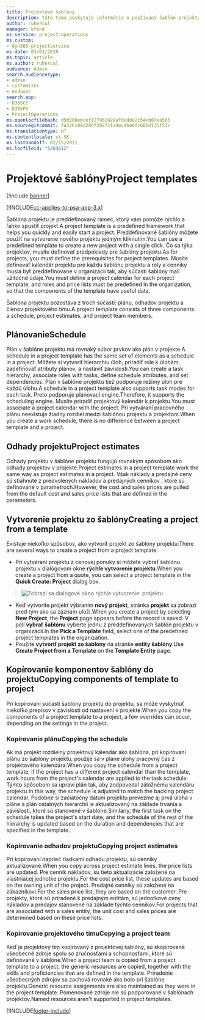 ```yaml
---
title: Projektové šablóny
description: Táto téma poskytuje informácie o používaní šablón projektov na rýchle nastavenie projektu.
author: ruhercul
manager: kfend
ms.service: project-operations
ms.custom:
- dyn365-projectservice
ms.date: 03/01/2019
ms.topic: article
ms.author: ruhercul
audience: Admin
search.audienceType:
- admin
- customizer
- enduser
search.app:
- D365CE
- D365PS
- ProjectOperations
ms.openlocfilehash: d9d208ebcef127062428afdadde2c54eb07ea505
ms.sourcegitcommit: fa32b1893286f20271fa4ec4be8fc68bd135f53c
ms.translationtype: HT
ms.contentlocale: sk-SK
ms.lasthandoff: 02/15/2021
ms.locfileid: "5283612"
---
```

# <a name="project-templates"></a><span data-ttu-id="3e2f1-103">Projektové šablóny</span><span class="sxs-lookup"><span data-stu-id="3e2f1-103">Project templates</span></span> 

[!include [banner](../includes/psa-now-project-operations.md)]

[!INCLUDE[cc-applies-to-psa-app-3.x](../includes/cc-applies-to-psa-app-3x.md)]

<span data-ttu-id="3e2f1-104">Šablóna projektu je preddefinovaný rámec, ktorý vám pomôže rýchlo a ľahko spustiť projekt.</span><span class="sxs-lookup"><span data-stu-id="3e2f1-104">A project template is a predefined framework that helps you quickly and easily start a project.</span></span> <span data-ttu-id="3e2f1-105">Preddefinované šablóny môžete použiť na vytvorenie nového projektu jediným kliknutím.</span><span class="sxs-lookup"><span data-stu-id="3e2f1-105">You can use a predefined template to create a new project with a single click.</span></span> <span data-ttu-id="3e2f1-106">Čo sa týka projektov, musíte definovať predpoklady pre šablóny projektu.</span><span class="sxs-lookup"><span data-stu-id="3e2f1-106">As for projects, you must define the prerequisites for project templates.</span></span> <span data-ttu-id="3e2f1-107">Musíte definovať kalendár projektu pre každú šablónu projektu a roly a cenníky musia byť preddefinované v organizácii tak, aby súčasti šablóny mali užitočné údaje.</span><span class="sxs-lookup"><span data-stu-id="3e2f1-107">You must define a project calendar for each project template, and roles and price lists must be predefined in the organization, so that the components of the template have useful data.</span></span>

<span data-ttu-id="3e2f1-108">Šablóna projektu pozostáva z troch súčastí: plánu, odhadov projektu a členov projektového tímu.</span><span class="sxs-lookup"><span data-stu-id="3e2f1-108">A project template consists of three components: a schedule, project estimates, and project team members.</span></span>

## <a name="schedule"></a><span data-ttu-id="3e2f1-109">Plánovanie</span><span class="sxs-lookup"><span data-stu-id="3e2f1-109">Schedule</span></span>

<span data-ttu-id="3e2f1-110">Plán v šablóne projektu má rovnaký súbor prvkov ako plán v projekte.</span><span class="sxs-lookup"><span data-stu-id="3e2f1-110">A schedule in a project template has the same set of elements as a schedule in a project.</span></span> <span data-ttu-id="3e2f1-111">Môžete si vytvoriť hierarchiu úloh, priradiť role k úlohám, zadefinovať atribúty plánov, a nastaviť závislosti.</span><span class="sxs-lookup"><span data-stu-id="3e2f1-111">You can create a task hierarchy, associate roles with tasks, define schedule attributes, and set dependencies.</span></span> <span data-ttu-id="3e2f1-112">Plán v šablóne projektu tiež podporuje režimy úloh pre každú úlohu.</span><span class="sxs-lookup"><span data-stu-id="3e2f1-112">A schedule in a project template also supports task modes for each task.</span></span> <span data-ttu-id="3e2f1-113">Preto podporuje plánovací engine.</span><span class="sxs-lookup"><span data-stu-id="3e2f1-113">Therefore, it supports the scheduling engine.</span></span> <span data-ttu-id="3e2f1-114">Musíte priradiť projektový kalendár k projektu.</span><span class="sxs-lookup"><span data-stu-id="3e2f1-114">You must associate a project calendar with the project.</span></span> <span data-ttu-id="3e2f1-115">Pri vytváraní pracovného plánu neexistuje žiadny rozdiel medzi šablónou projektu a projektom.</span><span class="sxs-lookup"><span data-stu-id="3e2f1-115">When you create a work schedule, there is no difference between a project template and a project.</span></span>

## <a name="project-estimates"></a><span data-ttu-id="3e2f1-116">Odhady projektu</span><span class="sxs-lookup"><span data-stu-id="3e2f1-116">Project estimates</span></span>

<span data-ttu-id="3e2f1-117">Odhady projektu v šablóne projektu fungujú rovnakým spôsobom ako odhady projektov v projekte.</span><span class="sxs-lookup"><span data-stu-id="3e2f1-117">Project estimates in a project template work the same way as project estimates in a project.</span></span> <span data-ttu-id="3e2f1-118">Však náklady a predajné ceny sú stiahnuté z predvolených nákladov a predajných cenníkov , ktoré sú definované v parametroch.</span><span class="sxs-lookup"><span data-stu-id="3e2f1-118">However, the cost and sales prices are pulled from the default cost and sales price lists that are defined in the parameters.</span></span>

## <a name="creating-a-project-from-a-template"></a><span data-ttu-id="3e2f1-119">Vytvorenie projektu zo šablóny</span><span class="sxs-lookup"><span data-stu-id="3e2f1-119">Creating a project from a template</span></span>
 
<span data-ttu-id="3e2f1-120">Existuje niekoľko spôsobov, ako vytvoriť projekt zo šablóny projektu:</span><span class="sxs-lookup"><span data-stu-id="3e2f1-120">There are several ways to create a project from a project template:</span></span>

- <span data-ttu-id="3e2f1-121">Pri vytváraní projektu z cenovej ponuky si môžete vybrať šablónu projektu v dialógovom okne **rýchle vytvorenie projektu**.</span><span class="sxs-lookup"><span data-stu-id="3e2f1-121">When you create a project from a quote, you can select a project template in the **Quick Create: Project** dialog box.</span></span>

> ![Zobrazí sa dialógové okno rýchle vytvorenie: projektu](media/project-11.png)

- <span data-ttu-id="3e2f1-123">Keď vytvoríte projekt výbraním **nový projekt**, stránka **projekt** sa zobrazí pred tým ako sa záznam uloží.</span><span class="sxs-lookup"><span data-stu-id="3e2f1-123">When you create a project by selecting **New Project**, the **Project** page appears before the record is saved.</span></span> <span data-ttu-id="3e2f1-124">V poli **vybrať šablónu** vyberte jednu z preddefinovaných šablón projektu v organizácii.</span><span class="sxs-lookup"><span data-stu-id="3e2f1-124">In the **Pick a Template** field, select one of the predefined project templates in the organization.</span></span>
- <span data-ttu-id="3e2f1-125">Použite **vytvoriť projekt zo šablóny** na stránke **entity šablóny**.</span><span class="sxs-lookup"><span data-stu-id="3e2f1-125">Use **Create Project from a Template** on the **Template Entity** page.</span></span>

## <a name="copying-components-of-template-to-project"></a><span data-ttu-id="3e2f1-126">Kopírovanie komponentov šablóny do projektu</span><span class="sxs-lookup"><span data-stu-id="3e2f1-126">Copying components of template to project</span></span>

<span data-ttu-id="3e2f1-127">Pri kopírovaní súčastí šablóny projektu do projektu, sa môže vyskytnúť niekoľko prepisov v závislosti od nastavení v projekte.</span><span class="sxs-lookup"><span data-stu-id="3e2f1-127">When you copy the components of a project template to a project, a few overrides can occur, depending on the settings in the project.</span></span>

### <a name="copying-the-schedule"></a><span data-ttu-id="3e2f1-128">Kopírovanie plánu</span><span class="sxs-lookup"><span data-stu-id="3e2f1-128">Copying the schedule</span></span>

<span data-ttu-id="3e2f1-129">Ak má projekt rozdielny projektový kalendár ako šablóna, pri kopírovaní plánu zo šablóny projektu, použije sa v pláne úlohy pracovný čas z projektového kalendára.</span><span class="sxs-lookup"><span data-stu-id="3e2f1-129">When you copy the schedule from a project template, if the project has a different project calendar than the template, work hours from the project's calendar are applied to the task schedule.</span></span> <span data-ttu-id="3e2f1-130">Týmto spôsobom sa upraví plán tak, aby zodpovedal záložnému kalendáru projektu.</span><span class="sxs-lookup"><span data-stu-id="3e2f1-130">In this way, the schedule is adjusted to match the backing project calendar.</span></span> <span data-ttu-id="3e2f1-131">Podobne si začiatočný dátum projektu prevezme aj prvá úloha v pláne a plán ostatných hierarchií je aktualizovaný na základe trvania a závislostí, ktoré sú stanovené v šablóne.</span><span class="sxs-lookup"><span data-stu-id="3e2f1-131">Similarly, the first task on the schedule takes the project's start date, and the schedule of the rest of the hierarchy is updated based on the duration and dependencies that are specified in the template.</span></span> 

### <a name="copying-project-estimates"></a><span data-ttu-id="3e2f1-132">Kopírovanie odhadov projektu</span><span class="sxs-lookup"><span data-stu-id="3e2f1-132">Copying project estimates</span></span> 

<span data-ttu-id="3e2f1-133">Pri kopírovaní naprieč riadkami odhadu projektu, sú cenníky aktualizované.</span><span class="sxs-lookup"><span data-stu-id="3e2f1-133">When you copy across project estimate lines, the price lists are updated.</span></span> <span data-ttu-id="3e2f1-134">Pre cenník nákladov, sú tieto aktualizácie založené na vlastniacej jednotke projektu.</span><span class="sxs-lookup"><span data-stu-id="3e2f1-134">For the cost price list, these updates are based on the owning unit of the project.</span></span> <span data-ttu-id="3e2f1-135">Predajné cenníky sú založené na zákazníkovi.</span><span class="sxs-lookup"><span data-stu-id="3e2f1-135">For the sales price list, they are based on the customer.</span></span> <span data-ttu-id="3e2f1-136">Pre projekty, ktoré sú priradené k predajným entitám, sú jednotkové ceny nákladov a predajov stanovené na základe týchto cenníkov.</span><span class="sxs-lookup"><span data-stu-id="3e2f1-136">For projects that are associated with a sales entity, the unit cost and sales prices are determined based on these price lists.</span></span>

### <a name="copying-a-project-team"></a><span data-ttu-id="3e2f1-137">Kopírovanie projektového tímu</span><span class="sxs-lookup"><span data-stu-id="3e2f1-137">Copying a project team</span></span>

<span data-ttu-id="3e2f1-138">Keď je projektový tím kopírovaný z projektovej šablóny, sú skopírované všeobecné zdroje spolu so zručnosťami a schopnosťami, ktoré sú definované v šablóne.</span><span class="sxs-lookup"><span data-stu-id="3e2f1-138">When a project team is copied from a project template to a project, the generic resources are copied, together with the skills and proficiencies that are defined in the template.</span></span> <span data-ttu-id="3e2f1-139">Priradenie všeobecných zdrojov sa zachová rovnaké ako bolo pri šablóne projektu.</span><span class="sxs-lookup"><span data-stu-id="3e2f1-139">Generic resource assignments are also maintained as they were in the project template.</span></span> <span data-ttu-id="3e2f1-140">Pomenované zdroje nie sú podporované v šablónach projektov.</span><span class="sxs-lookup"><span data-stu-id="3e2f1-140">Named resources aren't supported in project templates.</span></span>


[!INCLUDE[footer-include](../includes/footer-banner.md)]